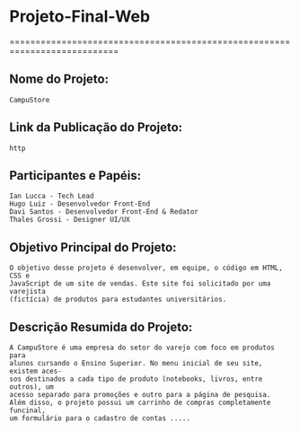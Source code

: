 # Projeto-Final-Web
===========================================================================

## Nome do Projeto:
    CampuStore

## Link da Publicação do Projeto:
    http


## Participantes e Papéis:
    Ian Lucca - Tech Lead
    Hugo Luiz - Desenvolvedor Front-End
    Davi Santos - Desenvolvedor Front-End & Redator
    Thales Grossi - Designer UI/UX

## Objetivo Principal do Projeto:
    O objetivo desse projeto é desenvolver, em equipe, o código em HTML, CSS e
    JavaScript de um site de vendas. Este site foi solicitado por uma varejista
    (fictícia) de produtos para estudantes universitários.

## Descrição Resumida do Projeto:
    A CampuStore é uma empresa do setor do varejo com foco em produtos para
    alunos cursando o Ensino Superior. No menu inicial de seu site, existem aces-
    sos destinados a cada tipo de produto (notebooks, livros, entre outros), um
    acesso separado para promoções e outro para a página de pesquisa.
    Além disso, o projeto possui um carrinho de compras completamente funcinal,
    um formulário para o cadastro de contas .....
    	
